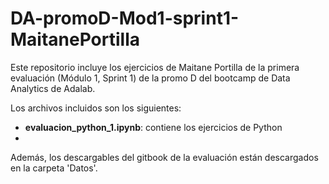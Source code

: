 # DA-promoD-Mod1-sprint1-MaitanePortilla

Este repositorio incluye los ejercicios de Maitane Portilla de la primera evaluación (Módulo 1, Sprint 1) de la promo D del bootcamp de Data Analytics de Adalab.

Los archivos incluidos son los siguientes:
- **evaluacion_python_1.ipynb**: contiene los ejercicios de Python
- 

Además, los descargables del gitbook de la evaluación están descargados en la carpeta 'Datos'.